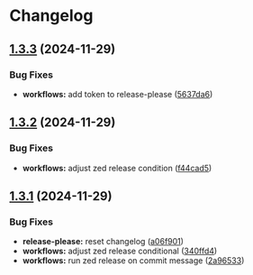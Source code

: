 # Changelog

## [1.3.3](https://github.com/hugginsio/zed-cooklang/compare/v1.3.2...v1.3.3) (2024-11-29)


### Bug Fixes

* **workflows:** add token to release-please ([5637da6](https://github.com/hugginsio/zed-cooklang/commit/5637da6d54a9fa2c20b2eb29c184bcd6ff8053c6))

## [1.3.2](https://github.com/hugginsio/zed-cooklang/compare/v1.3.1...v1.3.2) (2024-11-29)


### Bug Fixes

* **workflows:** adjust zed release condition ([f44cad5](https://github.com/hugginsio/zed-cooklang/commit/f44cad544ebd17db89495c49c89120dfda86ab3f))

## [1.3.1](https://github.com/hugginsio/zed-cooklang/compare/v1.3.0...v1.3.1) (2024-11-29)


### Bug Fixes

* **release-please:** reset changelog ([a06f901](https://github.com/hugginsio/zed-cooklang/commit/a06f901ee876628ded3ef35c0811f9758d27b52b))
* **workflows:** adjust zed release conditional ([340ffd4](https://github.com/hugginsio/zed-cooklang/commit/340ffd4eb6ffb396e01d5f876f4450c5f5616a7c))
* **workflows:** run zed release on commit message ([2a96533](https://github.com/hugginsio/zed-cooklang/commit/2a96533b73915c16fe88cf385c5e4c1e188aae28))
